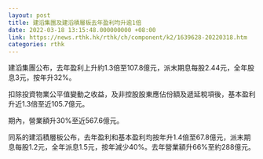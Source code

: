 ```yaml
---
layout: post
title: 建滔集團及建滔積層板去年盈利均升逾1倍
date: 2022-03-18 13:15:48.000000000 +08:00
link: https://news.rthk.hk/rthk/ch/component/k2/1639628-20220318.htm
categories: rthk
---
```


建滔集團公布，去年盈利上升約1.3倍至107.8億元，派末期息每股2.44元，全年股息3元，按年升32%。

扣除投資物業公平值變動之收益，及非控股股東應佔份額及遞延稅項後，基本盈利升近1.3倍至近105.7億元。

期內，營業額升30%至近567.6億元。

同系的建滔積層板公布，去年盈利和基本盈利均按年升1.4倍至67.8億元，派末期息每股1.2元，全年派息1.5元，按年減少40%。去年營業額升66%至約288億元。

